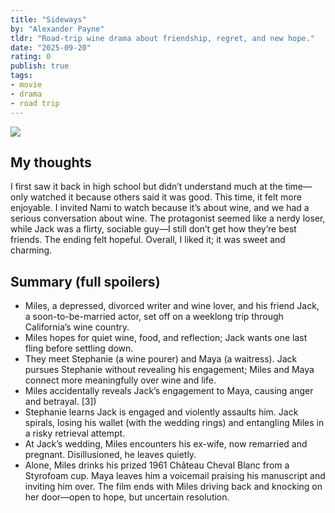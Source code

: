 ```yaml
---
title: "Sideways"
by: "Alexander Payne"
tldr: "Road-trip wine drama about friendship, regret, and new hope."
date: "2025-09-20"
rating: 0
publish: true
tags:
- movie
- drama
- road trip
---
```


![](/posts/2025-0920-sideways.webp)

## My thoughts
I first saw it back in high school but didn’t understand much at the time—only watched it because others said it was good. This time, it felt more enjoyable. I invited Nami to watch because it’s about wine, and we had a serious conversation about wine. The protagonist seemed like a nerdy loser, while Jack was a flirty, sociable guy—I still don’t get how they’re best friends. The ending felt hopeful. Overall, I liked it; it was sweet and charming.

## Summary (full spoilers)
- Miles, a depressed, divorced writer and wine lover, and his friend Jack, a soon-to-be-married actor, set off on a weeklong trip through California’s wine country. 
- Miles hopes for quiet wine, food, and reflection; Jack wants one last fling before settling down. 
- They meet Stephanie (a wine pourer) and Maya (a waitress). Jack pursues Stephanie without revealing his engagement; Miles and Maya connect more meaningfully over wine and life. 
- Miles accidentally reveals Jack’s engagement to Maya, causing anger and betrayal. [3])
- Stephanie learns Jack is engaged and violently assaults him. Jack spirals, losing his wallet (with the wedding rings) and entangling Miles in a risky retrieval attempt. 
- At Jack’s wedding, Miles encounters his ex-wife, now remarried and pregnant. Disillusioned, he leaves quietly. 
- Alone, Miles drinks his prized 1961 Château Cheval Blanc from a Styrofoam cup. Maya leaves him a voicemail praising his manuscript and inviting him over. The film ends with Miles driving back and knocking on her door—open to hope, but uncertain resolution. 

